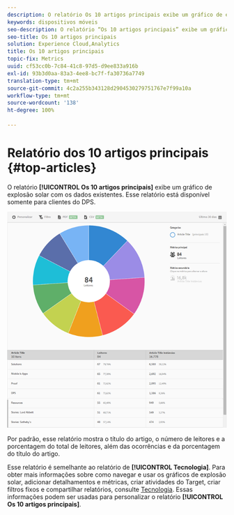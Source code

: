 ```yaml
---
description: O relatório Os 10 artigos principais exibe um gráfico de explosão solar com os dados existentes. Esse relatório está disponível somente para clientes do Digital Publishing Suites (DPS).
keywords: dispositivos móveis
seo-description: O relatório “Os 10 artigos principais” exibe um gráfico de explosão solar com os dados existentes. Esse relatório está disponível somente para clientes do Digital Publishing Suites (DPS).
seo-title: Os 10 artigos principais
solution: Experience Cloud,Analytics
title: Os 10 artigos principais
topic-fix: Metrics
uuid: cf53cc0b-7c84-41c8-97d5-d9ee833a916b
exl-id: 93b3d0aa-83a3-4ee8-bc7f-fa30736a7749
translation-type: tm+mt
source-git-commit: 4c2a255b343128d2904530279751767e7f99a10a
workflow-type: tm+mt
source-wordcount: '138'
ht-degree: 100%

---
```


# Relatório dos 10 artigos principais {#top-articles}

O relatório **[!UICONTROL Os 10 artigos principais]** exibe um gráfico de explosão solar com os dados existentes. Esse relatório está disponível somente para clientes do DPS.

![](assets/dps_top_10.png)

Por padrão, esse relatório mostra o título do artigo, o número de leitores e a porcentagem do total de leitores, além das ocorrências e da porcentagem do título do artigo.

Esse relatório é semelhante ao relatório de **[!UICONTROL Tecnologia]**. Para obter mais informações sobre como navegar e usar os gráficos de explosão solar, adicionar detalhamentos e métricas, criar atividades do Target, criar filtros fixos e compartilhar relatórios, consulte [Tecnologia](/help/using/usage/reports-technology.md). Essas informações podem ser usadas para personalizar o relatório **[!UICONTROL Os 10 artigos principais]**.
